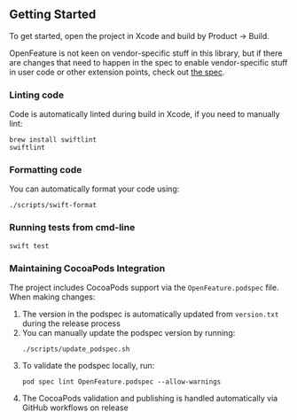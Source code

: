 ## Getting Started

To get started, open the project in Xcode and build by Product -> Build.

OpenFeature is not keen on vendor-specific stuff in this library, but if there are changes that need to happen in the spec to enable vendor-specific stuff in user code or other extension points, check out [the spec](https://github.com/open-feature/spec).

### Linting code

Code is automatically linted during build in Xcode, if you need to manually lint:
```shell
brew install swiftlint
swiftlint
```

### Formatting code

You can automatically format your code using:
```shell
./scripts/swift-format
```

### Running tests from cmd-line

```shell
swift test
```

### Maintaining CocoaPods Integration

The project includes CocoaPods support via the `OpenFeature.podspec` file. When making changes:

1. The version in the podspec is automatically updated from `version.txt` during the release process
2. You can manually update the podspec version by running:
   ```shell
   ./scripts/update_podspec.sh
   ```
3. To validate the podspec locally, run:
   ```shell
   pod spec lint OpenFeature.podspec --allow-warnings
   ```
4. The CocoaPods validation and publishing is handled automatically via GitHub workflows on release